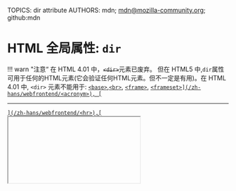 TOPICS: dir attribute
AUTHORS: mdn; mdn@mozilla-community.org; github:mdn

# HTML 全局属性: `dir`

!!! warn "注意“
    在 HTML 4.01 中，~~`<dir>`~~元素已废弃。 但在 HTML5 中,`dir`属性可用于任何的HTML元素(它会验证任何HTML元素。但不一定是有用)。在 HTML 4.01
    中, `<dir>` 元素不能用于: [`<base>`](/zh-hans/webfrontend/<base>),[`<br>`](/zh-hans/webfrontend/<br>),
     [`<frame>`](/zh-hans/webfrontend/<acronym>),
     [`<frameset>](/zh-hans/webfrontend/<acronym>),
     [`<hr>`](/zh-hans/webfrontend/<hr>),[`<iframe>`](/zh-hans/webfrontend/<iframe>),
     [`<param>`](/zh-hans/webfrontend/<param>)和[`<script>`](/zh-hans/webfrontend/<script>)。

[全局属性](/zh-hans/webfrontend/HTML_Global_Attributes)**`dir`**是一个指示元素中文本方向的枚举属性。它的取值如下：

- `ltr`, 指从左到右，用于那种从左向右书写的语言（比如英语）；
- `rtl`, 指从右到左，用于那种从右向左书写的语言（比如阿拉伯语）；
- `auto`, 指由用户代理决定方向。它在解析元素中字符时会运用一个基本算法，直到发现一个具有强方向性的字符，然后将这一方向应用于整个元素。

!!! warn "使用说明"
    这个属性对有不同语义的[`<bdo>`](/zh-hans/webfrontend/<bdo>)元素是必须的。
    这个属性在[`<bdi>`](/zh-hans/webfrontend/<bdi>)元素中不可继承。未赋值时，它的默认值是auto。
    这个属性可以被CSS属性[`direction`](/zh-hans/webfrontend/direction)和[`unicode-bidi`](/zh-hans/webfrontend/unicode-bidi)覆盖，如果CSS网页有效且该元素支持这些属性的话。
    由于文本的方向是和内容的语义而不是和表现相关，因此有可能的话，网页开发者使用这一属性而非CSS属性是被推荐的。这样，即使在不支持CSS或禁用CSS的浏览器中，文本也会正常显示。
    auto应当用于方向未知的数据，如用户输入的数据，最终保存在数据库中的数据。

## 可访问性

除了糟糕的浏览器支持之外， `accesskey`属性还有很多问题：

- `accesskey` 值可能与系统或浏览器键盘快捷键或辅助技术功能相冲突。对于一个操作系统来说，辅助技术和浏览器组合可能无法与其他操作系统协同工作。
- 某些 `accesskey` 值可能不会出现在某些键盘上，特别是在国际化是一个问题的时候。
- 依赖于数字的 `accesskey` 值可能会让那些经历认知问题的人感到困惑，因为他们的数字与它触发的功能没有逻辑关联。
- 通知用户 `accesskeys` 存在，这样他们就能意识到该功能。如果没有公开这些信息的方法，`accesskeys` 可能会被意外激活。

由于这些问题，一般建议不要在大多数通用的网站和web应用程序中使用 `accesskey` 属性。

- [WebAIM: Keyboard Accessibility - Accesskey](https://webaim.org/techniques/keyboard/accesskey#spec)

## 参见

- 所有HTML[全局属性](/zh-hans/webfrontend/HTML_Global_Attributes).
- 对应这个属性的[`HTMLElement.dir`](/zh-hans/webfrontend/HTMLElement.dir)。
